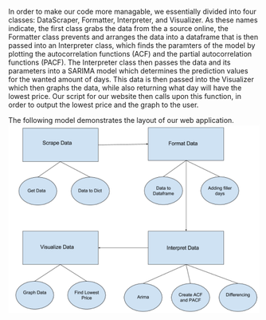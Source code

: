 In order to make our code more managable, we essentially divided into four classes: DataScraper, Formatter, Interpreter, and Visualizer. As these names indicate, the first class grabs the data from the a source online, the Formatter class prevents and arranges the data into a dataframe that is then passed into an Interpreter class, which finds the paramters of the model by plotting the autocorrelation functions (ACF) and the partial autocorrelation functions (PACF). The Interpreter class then passes the data and its parameters into a SARIMA model which determines the prediction values for the wanted amount of days. This data is then passed into the Visualizer which then graphs the data, while also returning what day will have the lowest price. Our script for our website then calls upon this function, in order to output the lowest price and the graph to the user.

The following model demonstrates the layout of our web application. 
<img src = 'https://github.com/vickymmcd/AmazonSoftDesWarriors/blob/master/images/SoftDes_ImageClasses.PNG'>
